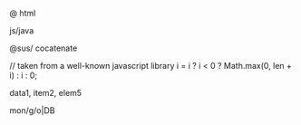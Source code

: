 @
html

js/java

@sus/
cocatenate

// taken from a well-known javascript library
i = i ? i < 0 ? Math.max(0, len + i) : i : 0;

data1, item2, elem5

mon/g/o|DB
